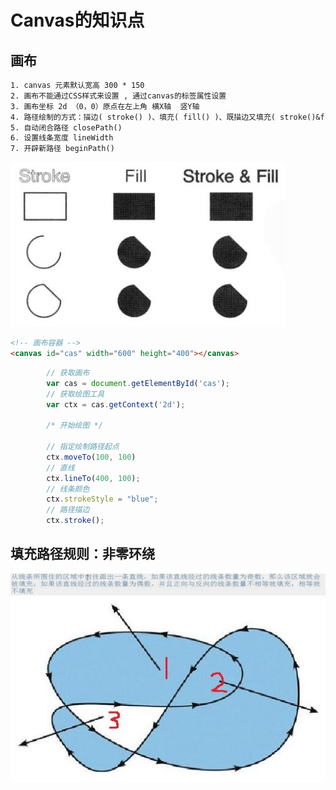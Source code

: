 # Canvas的知识点

## 画布
```txt
1. canvas 元素默认宽高 300 * 150
2. 画布不能通过CSS样式来设置 , 通过canvas的标签属性设置
3. 画布坐标 2d （0，0）原点在左上角 横X轴  竖Y轴
4. 路径绘制的方式：描边( stroke() )、填充( fill() )、既描边又填充( stroke()&fill() )
5. 自动闭合路径 closePath()
6. 设置线条宽度 lineWidth
7. 开辟新路径 beginPath()
```
![](img/path.jpg)
```html
<!-- 画布容器 -->
<canvas id="cas" width="600" height="400"></canvas>
```
```js
        // 获取画布
        var cas = document.getElementById('cas');
        // 获取绘图工具
        var ctx = cas.getContext('2d');

        /* 开始绘图 */

        // 指定绘制路径起点
        ctx.moveTo(100, 100) 
        // 直线
        ctx.lineTo(400, 100); 
        // 线条颜色
        ctx.strokeStyle = "blue";
        // 路径描边
        ctx.stroke(); 
```
## 填充路径规则：非零环绕
![](img/gz.png)
![](img/zero.jpg)


